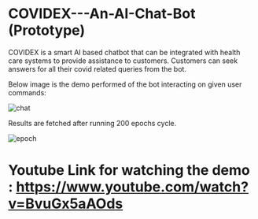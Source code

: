 # COVIDEX---An-AI-Chat-Bot (Prototype)

COVIDEX is a smart AI based chatbot that can be integrated with health care systems to provide assistance to customers. Customers can seek answers for all their covid related queries from the bot.

Below image is the demo performed of the bot interacting on given user commands:

![chat](https://user-images.githubusercontent.com/25987777/122128959-fa7bf580-ce52-11eb-9d5e-ea76eedd820b.png)


Results are fetched after running 200 epochs cycle.

![epoch](https://user-images.githubusercontent.com/25987777/122128969-01a30380-ce53-11eb-9f99-7c604b61be16.png)


# Youtube Link for watching the demo : https://www.youtube.com/watch?v=BvuGx5aAOds
